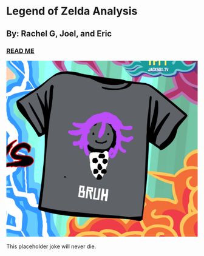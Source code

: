 # Legend of Zelda Analysis

## By: Rachel G, Joel, and Eric

### [READ ME](text/placeholder.md)

<img src="https://raw.githubusercontent.com/arrowarchive/LoZ/master/docs/images/omabruh.png" alt="the meme lives on">

This placeholder joke will never die. 
